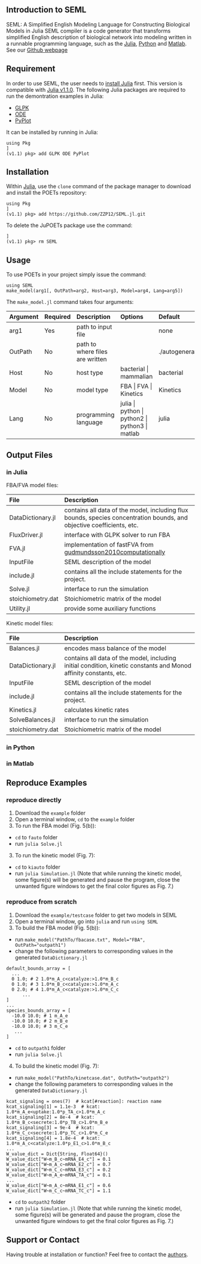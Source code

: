 ## Introduction to SEML
SEML: A Simplified English Modeling Language for Constructing Biological Models in Julia
SEML compiler is a code generator that transforms simplified English description of biological network into modeling written in a runnable programming language, such as the [Julia](http://julialang.org), [Python](https://www.python.org) and [Matlab](https://www.mathworks.com/products/matlab.html).
See our [Github webpage](https://zzp12.github.io/SEML.jl/) 

## Requirement 
In order to use SEML, the user needs to [install Julia](https://julialang.org/downloads/platform.html) first. This version is compatible with [Julia v1.1.0](https://julialang.org/downloads/index.html).
The following Julia packages are required to run the demontration examples in Julia: 
* [GLPK](https://github.com/JuliaOpt/GLPK.jl)
* [ODE](https://github.com/JuliaDiffEq/ODE.jl)
* [PyPlot](https://github.com/JuliaPy/PyPlot.jl) 

It can be installed by running in Julia: 

```
using Pkg
]
(v1.1) pkg> add GLPK ODE PyPlot
```


## Installation 


Within [Julia](http://http://julialang.org), use the `clone` command of the package manager to download and install the POETs repository:

```
using Pkg 
]
(v1.1) pkg> add https://github.com/ZZP12/SEML.jl.git
```

To delete the JuPOETs package use the command:

```
]
(v1.1) pkg> rm SEML
```



## Usage 
To use POETs in your project simply issue the command:

```
using SEML
make_model(arg1[, OutPath=arg2, Host=arg3, Model=arg4, Lang=arg5])
```

The ``make_model.jl`` command takes four arguments:

Argument | Required | Description | Options | Default
:--- | :--- | :--- | :--- | :---
arg1 | Yes | path to input file | | none 
OutPath | No	| path to where files are written | | ./autogeneratedmodel 
Host | No	| host type  | bacterial \| mammalian | bacterial 
Model | No | model type | FBA \| FVA \| Kinetics | Kinetics 
Lang | No | programming language | julia \| python \| python2 \| python3 \| matlab | julia 

## Output Files 
### in Julia 
FBA/FVA model files: 

File | Description 
:--- | :---
DataDictionary.jl | contains all data of the model, including flux bounds, species concentration bounds, and objective coefficients, etc.   
FluxDriver.jl  |  interface with GLPK solver to run FBA 
FVA.jl  |  implementation of fastFVA from [gudmundsson2010computationally](https://bmcbioinformatics.biomedcentral.com/articles/10.1186/1471-2105-11-489) 
InputFile | SEML description of the model 
include.jl | contains all the include statements for the project.  
Solve.jl | interface to run the simulation 
stoichiometry.dat  | Stoichiometric matrix of the model  
Utility.jl  |  provide some auxiliary functions  

Kinetic model files: 

File | Description  
:--- | :---
Balances.jl | encodes mass balance of the model 
DataDictionary.jl | contains all data of the model, including initial condition, kinetic constants and Monod affinity constants, etc.   
InputFile | SEML description of the model 
include.jl | contains all the include statements for the project.  
Kinetics.jl | calculates kinetic rates 
SolveBalances.jl | interface to run the simulation  
stoichiometry.dat  | Stoichiometric matrix of the model   

### in Python 
### in Matlab

## Reproduce Examples 
### reproduce directly 
1. Download the `example` folder 
2. Open a terminal window, `cd` to the `example` folder
3. To run the FBA model (Fig. 5(b)):  
  - `cd` to `fauto` folder 
  - run `julia Solve.jl`
3. To run the kinetic model (Fig. 7): 
  - `cd` to `kiauto` folder 
  - run `julia Simulation.jl` 
  (Note that while running the kinetic model, some figure(s) will be generated and pause the program, close the unwanted figure windows to get the final color figures as Fig. 7.) 

### reproduce from scratch 
1. Download the `example/testcase` folder to get two models in SEML 
2. Open a terminal window, go into `julia` and run `using SEML`
3. To build the FBA model (Fig. 5(b)):  
  - run `make_model("PathTo/fbacase.txt", Model="FBA", OutPath="outpath1")`
  - change the following parameters to corresponding values in the generated `DataDictionary.jl`
  ```
  default_bounds_array = [
	...
	0 1.0; # 2 1.0*m_A_c<catalyze:>1.0*m_B_c
	0 1.0; # 3 1.0*m_B_c<catalyze:>1.0*m_A_c
	0 2.0; # 4 1.0*m_A_c<catalyze:>1.0*m_C_c
        ...
  ]
  ...
  species_bounds_array = [
	-10.0 10.0; # 1 m_A_e
	-10.0 10.0; # 2 m_B_e
	-10.0 10.0; # 3 m_C_e
	 ...
  ]
  ```
  - `cd` to `outpath1` folder 
  - run `julia Solve.jl`

4. To build the kinetic model (Fig. 7):
  - run `make_model("PathTo/kinetcase.dat", OutPath="outpath2")`
  - change the following parameters to corresponding values in the generated `DataDictionary.jl`
  ```
  kcat_signaling = ones(7)  # kcat[#reaction]: reaction name
  kcat_signaling[1] = 1.1e-3  # kcat: 1.0*m_A_e<uptake:1.0*p_TA_c>1.0*m_A_c
  kcat_signaling[2] = 8e-4  # kcat: 1.0*m_B_c<secrete:1.0*p_TB_c>1.0*m_B_e
  kcat_signaling[3] = 9e-4  # kcat: 1.0*m_C_c<secrete:1.0*p_TC_c>1.0*m_C_e
  kcat_signaling[4] = 1.8e-4  # kcat: 1.0*m_A_c<catalyze:1.0*p_E1_c>1.0*m_B_c
  ...
  W_value_dict = Dict{String, Float64}()
  W_value_dict["W~m_B_c~mRNA_E4_c"] = 0.1
  W_value_dict["W~m_A_c~mRNA_E2_c"] = 0.7
  W_value_dict["W~m_C_c~mRNA_E3_c"] = 0.2
  W_value_dict["W~m_A_e~mRNA_TA_c"] = 0.1
  ...
  W_value_dict["W~m_A_c~mRNA_E1_c"] = 0.6
  W_value_dict["W~m_C_c~mRNA_TC_c"] = 1.1
  ```
  - `cd` to `outpath2` folder
  - run `julia Simulation.jl` 
  (Note that while running the kinetic model, some figure(s) will be generated and pause the program, close the unwanted figure windows to get the final color figures as Fig. 7.) 
  
  
## Support or Contact

Having trouble at installation or function? Feel free to contact the [authors](https://github.com/varnerlab).
